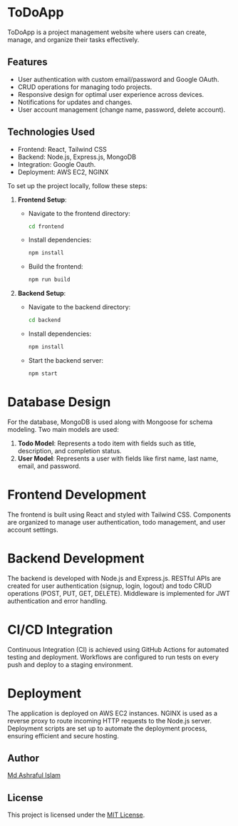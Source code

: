 # ToDoApp

ToDoApp is a project management website where users can create, manage, and organize their tasks effectively.

## Features

- User authentication with custom email/password and Google OAuth.
- CRUD operations for managing todo projects.
- Responsive design for optimal user experience across devices.
- Notifications for updates and changes.
- User account management (change name, password, delete account).

## Technologies Used

- Frontend: React, Tailwind CSS
- Backend: Node.js, Express.js, MongoDB
- Integration: Google Oauth. 
- Deployment: AWS EC2, NGINX

To set up the project locally, follow these steps:

1. **Frontend Setup**:
   - Navigate to the frontend directory:
     ```bash
     cd frontend
     ```
   - Install dependencies:
     ```bash
     npm install
     ```
   - Build the frontend:
     ```bash
     npm run build
     ```

2. **Backend Setup**:
   - Navigate to the backend directory:
     ```bash
     cd backend
     ```
   - Install dependencies:
     ```bash
     npm install
     ```
   - Start the backend server:
     ```bash
     npm start
     ```

# Database Design

For the database, MongoDB is used along with Mongoose for schema modeling. Two main models are used:

1. **Todo Model**: Represents a todo item with fields such as title, description, and completion status.
2. **User Model**: Represents a user with fields like first name, last name, email, and password.

# Frontend Development

The frontend is built using React and styled with Tailwind CSS. Components are organized to manage user authentication, todo management, and user account settings.

# Backend Development

The backend is developed with Node.js and Express.js. RESTful APIs are created for user authentication (signup, login, logout) and todo CRUD operations (POST, PUT, GET, DELETE). Middleware is implemented for JWT authentication and error handling.

# CI/CD Integration

Continuous Integration (CI) is achieved using GitHub Actions for automated testing and deployment. Workflows are configured to run tests on every push and deploy to a staging environment.

# Deployment

The application is deployed on AWS EC2 instances. NGINX is used as a reverse proxy to route incoming HTTP requests to the Node.js server. Deployment scripts are set up to automate the deployment process, ensuring efficient and secure hosting.

## Author

[Md Ashraful Islam](link-to-profile)

## License

This project is licensed under the [MIT License](link-to-license).
